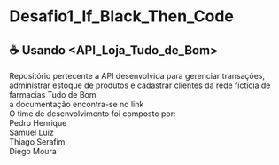 # Desafio1_If_Black_Then_Code
## ☕ Usando <API_Loja_Tudo_de_Bom>
Repositório pertecente a API desenvolvida para gerenciar transações, administrar estoque de produtos e cadastrar clientes da rede fictícia de farmacias Tudo de Bom<br>
a documentação encontra-se no link                  <br>
O time de desenvolvimento foi composto por:<br>
  Pedro Henrique<br>
  Samuel Luiz<br>
  Thiago Serafim <br>
  Diego Moura<br>
